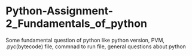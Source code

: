 # Python-Assignment-2_Fundamentals_of_python
Some fundamental question of python like python version, PVM, .pyc(bytecode) file, commnad to run file, general questions about python
